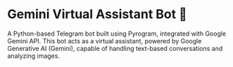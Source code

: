 # Gemini Virtual Assistant Bot 🤖
A Python-based Telegram bot built using Pyrogram, integrated with Google Gemini API. This bot acts as a virtual assistant, powered by Google Generative AI (Gemini), capable of handling text-based conversations and analyzing images.
